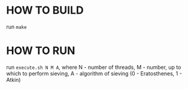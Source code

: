 # HOW TO BUILD

run `make`

# HOW TO RUN

run `execute.sh N M A`, where N - number of threads, M - number, up to which to perform sieving, A - algorithm of sieving (0 - Eratosthenes, 1 - Atkin)
